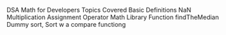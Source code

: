 DSA Math for Developers
Topics Covered
Basic Definitions
NaN
Multiplication Assignment Operator
Math Library
Function findTheMedian
Dummy sort, Sort w a compare functiong